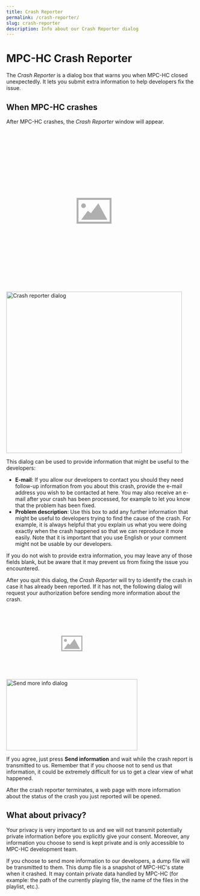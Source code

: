 ```yaml
---
title: Crash Reporter
permalink: /crash-reporter/
slug: crash-reporter
description: Info about our Crash Reporter dialog
---
```


# MPC-HC Crash Reporter

The *Crash Reporter* is a dialog box that warns you when MPC-HC closed unexpectedly.
It lets you submit extra information to help developers fix the issue.


## When MPC-HC crashes

After MPC-HC crashes, the *Crash Reporter* window will appear.

<img class="img-responsive defer" src="data:image/svg+xml;charset=utf-8,%3Csvg%20xmlns%3D%22http%3A%2F%2Fwww.w3.org%2F2000%2Fsvg%22%20xmlns%3Axlink%3D%22http%3A%2F%2Fwww.w3.org%2F1999%2Fxlink%22%20viewBox%3D%220%200%20300%20200%22%3E%3Cdefs%3E%3Csymbol%20id%3D%22a%22%20viewBox%3D%220%200%2090%2066%22%20opacity%3D%22.3%22%3E%3Cpath%20d%3D%22M85%205v56H5V5h80m5-5H0v66h90V0z%22%2F%3E%3Ccircle%20cx%3D%2218%22%20cy%3D%2220%22%20r%3D%226%22%2F%3E%3Cpath%20d%3D%22M56%2014L37%2039l-8-6-17%2023h67z%22%2F%3E%3C%2Fsymbol%3E%3C%2Fdefs%3E%3Cuse%20width%3D%2220%25%22%20x%3D%2240%25%22%20xlink%3Ahref%3D%22%23a%22%2F%3E%3C%2Fsvg%3E" data-src="/assets/img/crash-reporter/crash_reporter.png" width="466" height="428" alt="Crash reporter dialog">
<noscript><img class="img-responsive" src="/assets/img/crash-reporter/crash_reporter.png" width="466" height="428" alt="Crash reporter dialog"></noscript>

This dialog can be used to provide information that might be useful to the developers:

* **E-mail**: If you allow our developers to contact you should they need follow-up information from you about this crash, provide the e-mail address you wish to be contacted at here. You may also receive an e-mail after your crash has been processed, for example to let you know that the problem has been fixed.
* **Problem description**: Use this box to add any further information that might be useful to developers trying to find the cause of the crash. For example, it is always helpful that you explain us what you were doing exactly when the crash happened so that we can reproduce it more easily. Note that it is important that you use English or your comment might not be usable by our developers.

If you do not wish to provide extra information, you may leave any of those fields blank, but be aware that it may prevent us from fixing the issue you encountered.

After you quit this dialog, the *Crash Reporter* will try to identify the crash in case it has already been reported. If it has not, the following dialog will request your authorization before sending more information about the crash.

<img class="img-responsive defer" src="data:image/svg+xml;charset=utf-8,%3Csvg%20xmlns%3D%22http%3A%2F%2Fwww.w3.org%2F2000%2Fsvg%22%20xmlns%3Axlink%3D%22http%3A%2F%2Fwww.w3.org%2F1999%2Fxlink%22%20viewBox%3D%220%200%20300%20200%22%3E%3Cdefs%3E%3Csymbol%20id%3D%22a%22%20viewBox%3D%220%200%2090%2066%22%20opacity%3D%22.3%22%3E%3Cpath%20d%3D%22M85%205v56H5V5h80m5-5H0v66h90V0z%22%2F%3E%3Ccircle%20cx%3D%2218%22%20cy%3D%2220%22%20r%3D%226%22%2F%3E%3Cpath%20d%3D%22M56%2014L37%2039l-8-6-17%2023h67z%22%2F%3E%3C%2Fsymbol%3E%3C%2Fdefs%3E%3Cuse%20width%3D%2220%25%22%20x%3D%2240%25%22%20xlink%3Ahref%3D%22%23a%22%2F%3E%3C%2Fsvg%3E" data-src="/assets/img/crash-reporter/send_more_info.png" width="348" height="189" alt="Send more info dialog">
<noscript><img class="img-responsive" src="/assets/img/crash-reporter/send_more_info.png" width="348" height="189" alt="Send more info dialog"></noscript>

If you agree, just press **Send information** and wait while the crash report is transmitted to us. Remember that if you choose not to send us that information, it could be extremely difficult for us to get a clear view of what happened.

After the crash reporter terminates, a web page with more information about the status of the crash you just reported will be opened.

## What about privacy?

Your privacy is very important to us and we will not transmit potentially private information before you explicitly give your consent. Moreover, any information you choose to send is kept private and is only accessible to MPC-HC development team.

If you choose to send more information to our developers, a dump file will be transmitted to them. This dump file is a snapshot of MPC-HC's state when it crashed. It may contain private data handled by MPC-HC (for example: the path of the currently playing file, the name of the files in the playlist, etc.).
